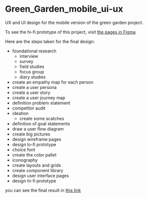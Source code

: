 # Green_Garden_mobile_ui-ux
UX and UI design for the mobile version of the green garden project.


To see the hi-fi prototype of this project, visit [the pages in Figma](https://www.figma.com/proto/6jOgIuna2IVWSJP0iSyZ0X/UI-HCI-Hi-fi?node-id=135-1552&scaling=min-zoom&page-id=0%3A1&starting-point-node-id=135%3A1552&show-proto-sidebar=1)

Here are the steps taken for the final design:
- foundational research
  - interview
  - survey
  - field studies
  - focus group
  - diary studies
- create an empathy map for each person
- create a user persona
- create a user story
- create a user journey map
- definition problem statement
- competitor audit
- ideation
  - create some scatches
- definition of goal statements
- draw a user flow diagram
- create big pictures
- design wireframe pages
- design lo-fi prototype
- choice font
- create the color pallet
- iconography
-  create layouts and grids
-  create component library
-  design user interface pages
-  design hi-fi prototype

you can see the final result in [this link](https://www.figma.com/proto/6jOgIuna2IVWSJP0iSyZ0X/UI-HCI-Hi-fi?node-id=135-1552&scaling=min-zoom&page-id=0%3A1&starting-point-node-id=135%3A1552&show-proto-sidebar=1)

